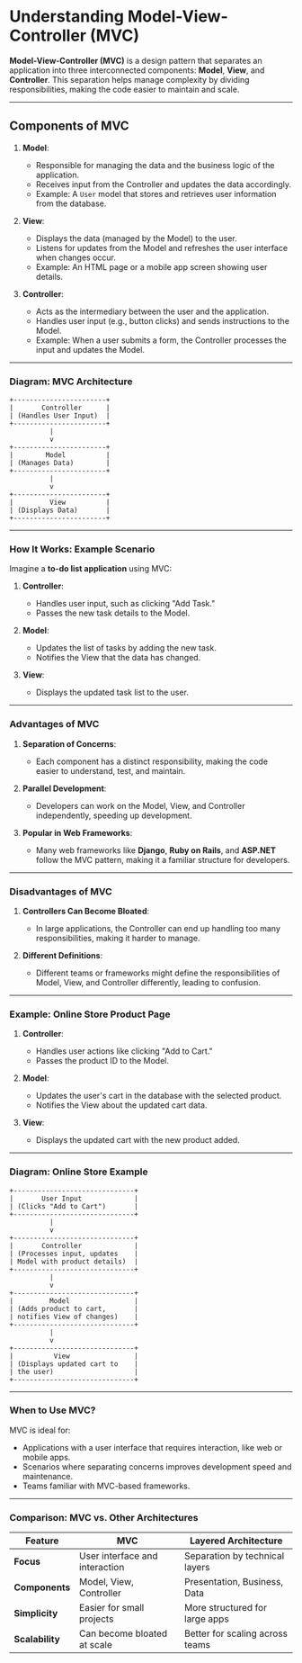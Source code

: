 # Understanding Model-View-Controller (MVC)

**Model-View-Controller (MVC)** is a design pattern that separates an application into three interconnected components: **Model**, **View**, and **Controller**. This separation helps manage complexity by dividing responsibilities, making the code easier to maintain and scale.

---

## Components of MVC

1. **Model**:
   - Responsible for managing the data and the business logic of the application.
   - Receives input from the Controller and updates the data accordingly.
   - Example: A `User` model that stores and retrieves user information from the database.

2. **View**:
   - Displays the data (managed by the Model) to the user.
   - Listens for updates from the Model and refreshes the user interface when changes occur.
   - Example: An HTML page or a mobile app screen showing user details.

3. **Controller**:
   - Acts as the intermediary between the user and the application.
   - Handles user input (e.g., button clicks) and sends instructions to the Model.
   - Example: When a user submits a form, the Controller processes the input and updates the Model.

---

### Diagram: MVC Architecture
```
+-----------------------+
|       Controller      |
| (Handles User Input)  |
+-----------------------+
          |
          v
+-----------------------+
|        Model          |
| (Manages Data)        |
+-----------------------+
          |
          v
+-----------------------+
|         View          |
| (Displays Data)       |
+-----------------------+
```

---

### How It Works: Example Scenario

Imagine a **to-do list application** using MVC:

1. **Controller**:
   - Handles user input, such as clicking "Add Task."
   - Passes the new task details to the Model.

2. **Model**:
   - Updates the list of tasks by adding the new task.
   - Notifies the View that the data has changed.

3. **View**:
   - Displays the updated task list to the user.

---

### Advantages of MVC

1. **Separation of Concerns**:
   - Each component has a distinct responsibility, making the code easier to understand, test, and maintain.

2. **Parallel Development**:
   - Developers can work on the Model, View, and Controller independently, speeding up development.

3. **Popular in Web Frameworks**:
   - Many web frameworks like **Django**, **Ruby on Rails**, and **ASP.NET** follow the MVC pattern, making it a familiar structure for developers.

---

### Disadvantages of MVC

1. **Controllers Can Become Bloated**:
   - In large applications, the Controller can end up handling too many responsibilities, making it harder to manage.

2. **Different Definitions**:
   - Different teams or frameworks might define the responsibilities of Model, View, and Controller differently, leading to confusion.

---

### Example: Online Store Product Page

1. **Controller**:
   - Handles user actions like clicking "Add to Cart."
   - Passes the product ID to the Model.

2. **Model**:
   - Updates the user's cart in the database with the selected product.
   - Notifies the View about the updated cart data.

3. **View**:
   - Displays the updated cart with the new product added.

---

### Diagram: Online Store Example
```
+------------------------------+
|       User Input             |
| (Clicks "Add to Cart")       |
+------------------------------+
          |
          v
+------------------------------+
|       Controller             |
| (Processes input, updates    |
| Model with product details)  |
+------------------------------+
          |
          v
+------------------------------+
|         Model                |
| (Adds product to cart,       |
| notifies View of changes)    |
+------------------------------+
          |
          v
+------------------------------+
|          View                |
| (Displays updated cart to    |
| the user)                    |
+------------------------------+
```

---

### When to Use MVC?

MVC is ideal for:
- Applications with a user interface that requires interaction, like web or mobile apps.
- Scenarios where separating concerns improves development speed and maintenance.
- Teams familiar with MVC-based frameworks.

---

### Comparison: MVC vs. Other Architectures

| Feature                  | MVC                                | Layered Architecture             |
|--------------------------|------------------------------------|----------------------------------|
| **Focus**                | User interface and interaction     | Separation by technical layers   |
| **Components**           | Model, View, Controller            | Presentation, Business, Data     |
| **Simplicity**           | Easier for small projects          | More structured for large apps   |
| **Scalability**          | Can become bloated at scale        | Better for scaling across teams  |

